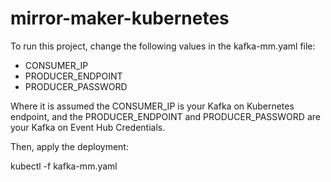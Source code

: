 # mirror-maker-kubernetes

To run this project, change the following values in the kafka-mm.yaml file:

- CONSUMER\_IP
- PRODUCER\_ENDPOINT
- PRODUCER\_PASSWORD

Where it is assumed the CONSUMER\_IP is your Kafka
on Kubernetes endpoint, and the PRODUCER\_ENDPOINT and
PRODUCER\_PASSWORD are your Kafka on
Event Hub Credentials.

Then, apply the deployment:

kubectl -f kafka-mm.yaml